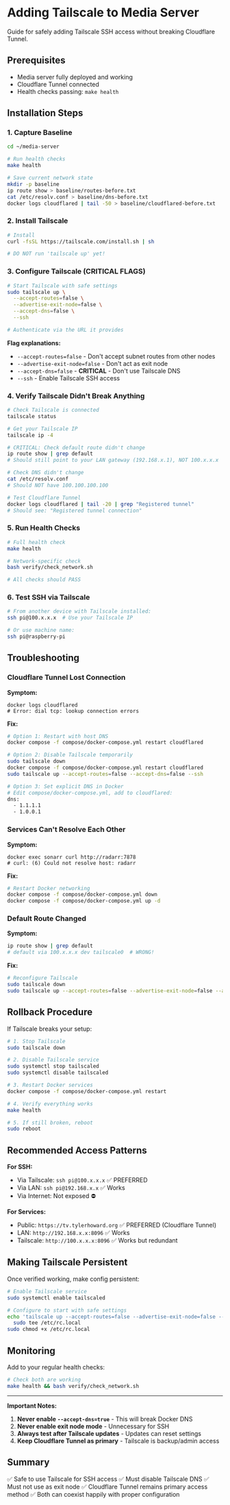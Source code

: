 # Adding Tailscale to Media Server

Guide for safely adding Tailscale SSH access without breaking Cloudflare Tunnel.

## Prerequisites

- Media server fully deployed and working
- Cloudflare Tunnel connected
- Health checks passing: `make health`

## Installation Steps

### 1. Capture Baseline

```bash
cd ~/media-server

# Run health checks
make health

# Save current network state
mkdir -p baseline
ip route show > baseline/routes-before.txt
cat /etc/resolv.conf > baseline/dns-before.txt
docker logs cloudflared | tail -50 > baseline/cloudflared-before.txt
```

### 2. Install Tailscale

```bash
# Install
curl -fsSL https://tailscale.com/install.sh | sh

# DO NOT run 'tailscale up' yet!
```

### 3. Configure Tailscale (CRITICAL FLAGS)

```bash
# Start Tailscale with safe settings
sudo tailscale up \
  --accept-routes=false \
  --advertise-exit-node=false \
  --accept-dns=false \
  --ssh

# Authenticate via the URL it provides
```

**Flag explanations:**
- `--accept-routes=false` - Don't accept subnet routes from other nodes
- `--advertise-exit-node=false` - Don't act as exit node
- `--accept-dns=false` - **CRITICAL** - Don't use Tailscale DNS
- `--ssh` - Enable Tailscale SSH access

### 4. Verify Tailscale Didn't Break Anything

```bash
# Check Tailscale is connected
tailscale status

# Get your Tailscale IP
tailscale ip -4

# CRITICAL: Check default route didn't change
ip route show | grep default
# Should still point to your LAN gateway (192.168.x.1), NOT 100.x.x.x

# Check DNS didn't change
cat /etc/resolv.conf
# Should NOT have 100.100.100.100

# Test Cloudflare Tunnel
docker logs cloudflared | tail -20 | grep "Registered tunnel"
# Should see: "Registered tunnel connection"
```

### 5. Run Health Checks

```bash
# Full health check
make health

# Network-specific check
bash verify/check_network.sh

# All checks should PASS
```

### 6. Test SSH via Tailscale

```bash
# From another device with Tailscale installed:
ssh pi@100.x.x.x  # Use your Tailscale IP

# Or use machine name:
ssh pi@raspberry-pi
```

## Troubleshooting

### Cloudflare Tunnel Lost Connection

**Symptom:**
```
docker logs cloudflared
# Error: dial tcp: lookup connection errors
```

**Fix:**
```bash
# Option 1: Restart with host DNS
docker compose -f compose/docker-compose.yml restart cloudflared

# Option 2: Disable Tailscale temporarily
sudo tailscale down
docker compose -f compose/docker-compose.yml restart cloudflared
sudo tailscale up --accept-routes=false --accept-dns=false --ssh

# Option 3: Set explicit DNS in Docker
# Edit compose/docker-compose.yml, add to cloudflared:
dns:
  - 1.1.1.1
  - 1.0.0.1
```

### Services Can't Resolve Each Other

**Symptom:**
```
docker exec sonarr curl http://radarr:7878
# curl: (6) Could not resolve host: radarr
```

**Fix:**
```bash
# Restart Docker networking
docker compose -f compose/docker-compose.yml down
docker compose -f compose/docker-compose.yml up -d
```

### Default Route Changed

**Symptom:**
```bash
ip route show | grep default
# default via 100.x.x.x dev tailscale0  # WRONG!
```

**Fix:**
```bash
# Reconfigure Tailscale
sudo tailscale down
sudo tailscale up --accept-routes=false --advertise-exit-node=false --accept-dns=false --ssh
```

## Rollback Procedure

If Tailscale breaks your setup:

```bash
# 1. Stop Tailscale
sudo tailscale down

# 2. Disable Tailscale service
sudo systemctl stop tailscaled
sudo systemctl disable tailscaled

# 3. Restart Docker services
docker compose -f compose/docker-compose.yml restart

# 4. Verify everything works
make health

# 5. If still broken, reboot
sudo reboot
```

## Recommended Access Patterns

**For SSH:**
- Via Tailscale: `ssh pi@100.x.x.x` ✅ PREFERRED
- Via LAN: `ssh pi@192.168.x.x` ✅ Works
- Via Internet: Not exposed ⛔

**For Services:**
- Public: `https://tv.tylerhoward.org` ✅ PREFERRED (Cloudflare Tunnel)
- LAN: `http://192.168.x.x:8096` ✅ Works
- Tailscale: `http://100.x.x.x:8096` ✅ Works but redundant

## Making Tailscale Persistent

Once verified working, make config persistent:

```bash
# Enable Tailscale service
sudo systemctl enable tailscaled

# Configure to start with safe settings
echo 'tailscale up --accept-routes=false --advertise-exit-node=false --accept-dns=false --ssh' | \
  sudo tee /etc/rc.local
sudo chmod +x /etc/rc.local
```

## Monitoring

Add to your regular health checks:

```bash
# Check both are working
make health && bash verify/check_network.sh
```

---

**Important Notes:**

1. **Never enable `--accept-dns=true`** - This will break Docker DNS
2. **Never enable exit node mode** - Unnecessary for SSH
3. **Always test after Tailscale updates** - Updates can reset settings
4. **Keep Cloudflare Tunnel as primary** - Tailscale is backup/admin access

## Summary

✅ Safe to use Tailscale for SSH access
✅ Must disable Tailscale DNS
✅ Must not use as exit node
✅ Cloudflare Tunnel remains primary access method
✅ Both can coexist happily with proper configuration
